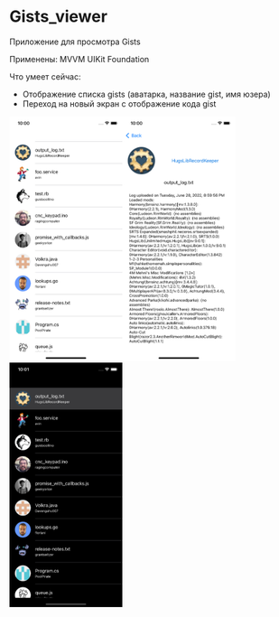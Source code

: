 # Gists_viewer
Приложение для просмотра Gists

Применены:
MVVM
UIKit
Foundation

Что умеет сейчас:
- Отображение списка gists (аватарка, название gist, имя юзера)
- Переход на новый экран с отображение кода gist

<img src="https://raw.githubusercontent.com/nelermont/Gists_viewer/main/Gists/Assets.xcassets/1.imageset/1.png" width="200" /><img src="https://raw.githubusercontent.com/nelermont/Gists_viewer/main/Gists/Assets.xcassets/2.imageset/2.png" width="200" /><img src="https://raw.githubusercontent.com/nelermont/Gists_viewer/main/Gists/Assets.xcassets/3.imageset/3.png" width="200" />

